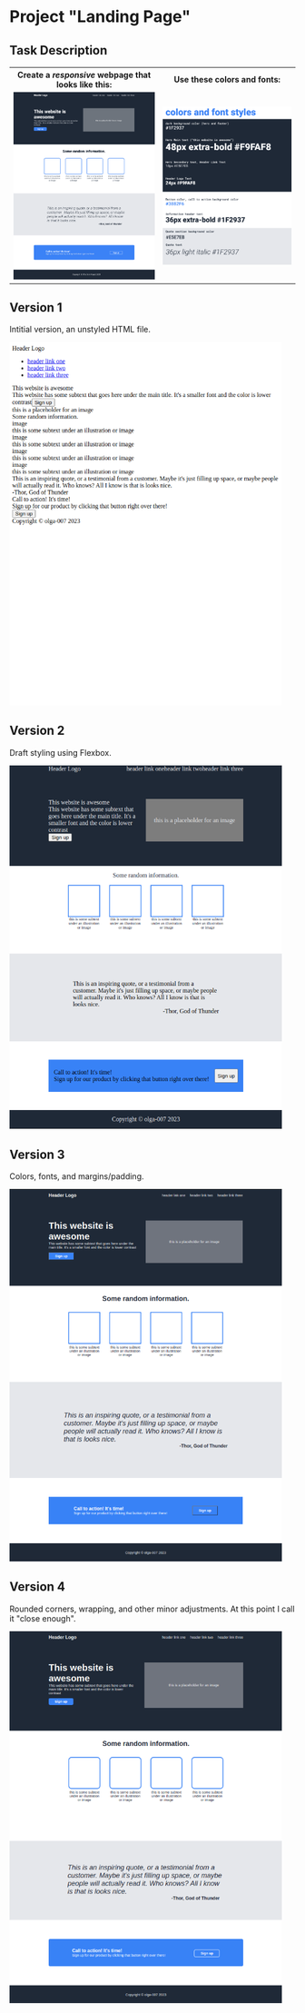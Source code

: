 # Project "Landing Page"

## Task Description
<table>
  <tr>
    <th>Create a <i>responsive</i> webpage that looks like this:</th>
    <th>Use these colors and fonts:</th>
  </tr>
  <tr>
    <td><img width="600" src="./example.png">
    </td>
    <td><img width="600" src="./colors-and-fonts.png"></td>
  </tr>
</table>


## Version 1 
Intitial version, an unstyled HTML file.

<img width="480" src="./versions/version1.png">


## Version 2 
Draft styling using Flexbox.

<img width="480" src="./versions/version2.png">


## Version 3 
Colors, fonts, and margins/padding.

<img width="480" src="./versions/version3.png">


## Version 4 
Rounded corners, wrapping, and other minor adjustments. At this point I call it "close enough".

<img width="480" src="./versions/version4.png">
